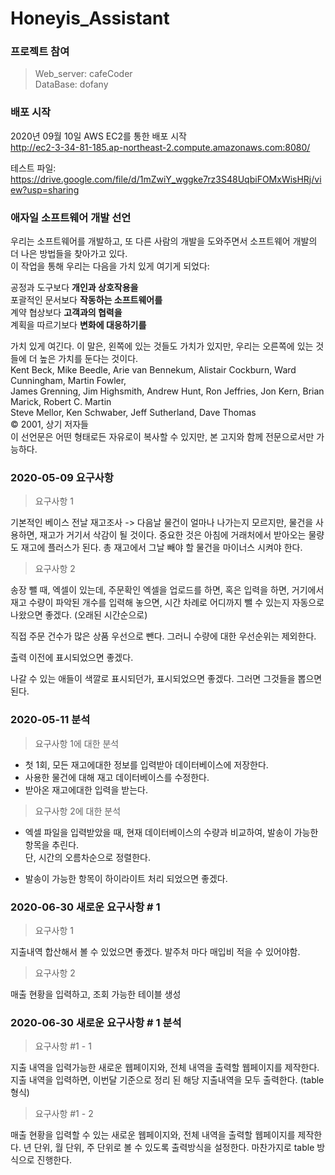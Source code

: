 # Honeyis_Assistant

### 프로젝트 참여  
> Web_server: cafeCoder  
> DataBase: dofany

### 배포 시작  
2020년 09월 10일 AWS EC2를 통한 배포 시작  
http://ec2-3-34-81-185.ap-northeast-2.compute.amazonaws.com:8080/

테스트 파일: https://drive.google.com/file/d/1mZwiY_wggke7rz3S48UqbiFOMxWisHRj/view?usp=sharing

### 애자일 소프트웨어 개발 선언  
우리는 소프트웨어를 개발하고, 또 다른 사람의 개발을 도와주면서 소프트웨어 개발의 더 나은 방법들을 찾아가고 있다.   
이 작업을 통해 우리는 다음을 가치 있게 여기게 되었다:   

공정과 도구보다 **개인과 상호작용을**   
포괄적인 문서보다 **작동하는 소프트웨어를**   
계약 협상보다 **고객과의 협력을**   
계획을 따르기보다 **변화에 대응하기를**  

가치 있게 여긴다.
이 말은, 왼쪽에 있는 것들도 가치가 있지만, 우리는 오른쪽에 있는 것들에 더 높은 가치를 둔다는 것이다.   
Kent Beck, Mike Beedle, Arie van Bennekum, Alistair Cockburn, Ward Cunningham, Martin Fowler,   
James Grenning, Jim Highsmith, Andrew Hunt, Ron Jeffries, Jon Kern, Brian Marick, Robert C. Martin   
Steve Mellor, Ken Schwaber, Jeff Sutherland, Dave Thomas  
© 2001, 상기 저자들   
이 선언문은 어떤 형태로든 자유로이 복사할 수 있지만, 본 고지와 함께 전문으로서만 가능하다.   

### 2020-05-09 요구사항   
> 요구사항 1  

기본적인 베이스
전날 재고조사 -&gt; 다음날 물건이 얼마나 나가는지 모르지만,
물건을 사용하면, 재고가 거기서 삭감이 될 것이다.
중요한 것은 아침에 거래처에서 받아오는 물량도 재고에 플러스가 된다.
총 재고에서 그날 빼야 할 물건을 마이너스 시켜야 한다.  

> 요구사항 2

송장 뺄 때, 엑셀이 있는데, 주문확인 엑셀을 업로드를 하면, 혹은 입력을 하면,
거기에서 재고 수량이 파악된 개수를 입력해 놓으면, 시간 차례로 어디까지 
뺄 수 있는지 자동으로 나왔으면 좋겠다. (오래된 시간순으로)

직접 주문 건수가 많은 상품 우선으로 뺀다. 그러니 수량에 대한 우선순위는 제외한다.

출력 이전에 표시되었으면 좋겠다.

나갈 수 있는 애들이 색깔로 표시되던가, 표시되었으면 좋겠다.
그러면 그것들을 뽑으면 된다.    

### 2020-05-11 분석  
> 요구사항 1에 대한 분석  

* 첫 1회, 모든 재고에대한 정보를 입력받아 데이터베이스에 저장한다. 
* 사용한 물건에 대해 재고 데이터베이스를 수정한다.   
* 받아온 재고에대한 입력을 받는다.  

> 요구사항 2에 대한 분석   

* 엑셀 파일을 입력받았을 때, 현재 데이터베이스의 수량과 비교하여, 발송이 가능한 항목을 추린다.   
단, 시간의 오름차순으로 정렬한다.  

* 발송이 가능한 항목이 하이라이트 처리 되었으면 좋겠다.  


### 2020-06-30 새로운 요구사항 # 1
> 요구사항 1  

지출내역 합산해서 볼 수 있었으면 좋겠다. 
발주처 마다 매입비 적을 수 있어야함.

> 요구사항 2  

매출 현황을 입력하고, 조회 가능한 테이블 생성  


### 2020-06-30 새로운 요구사항 # 1 분석
> 요구사항 #1 - 1   

지출 내역을 입력가능한 새로운 웹페이지와, 전체 내역을 출력할 웹페이지를 제작한다. 
지출 내역을 입력하면, 이번달 기준으로 정리 된 해당 지출내역을 모두 출력한다. (table 형식)  

> 요구사항 #1 - 2

매출 현황을 입력할 수 있는 새로운 웹페이지와, 전체 내역을 출력할 웹페이지를 제작한다. 
년 단위, 월 단위, 주 단위로 볼 수 있도록 출력방식을 설정한다. 마찬가지로 table 방식으로 진행한다.
